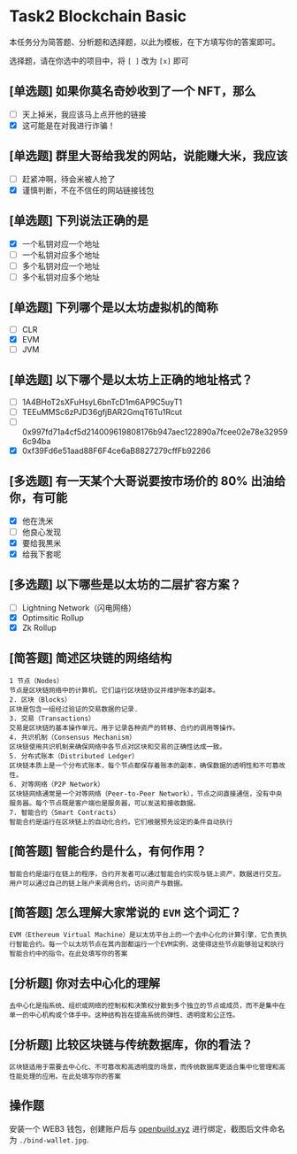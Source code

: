# Task2 Blockchain Basic

本任务分为简答题、分析题和选择题，以此为模板，在下方填写你的答案即可。

选择题，请在你选中的项目中，将 `[ ]` 改为 `[x]` 即可

## [单选题] 如果你莫名奇妙收到了一个 NFT，那么

- [ ] 天上掉米，我应该马上点开他的链接
- [x] 这可能是在对我进行诈骗！

## [单选题] 群里大哥给我发的网站，说能赚大米，我应该

- [ ] 赶紧冲啊，待会米被人抢了
- [x] 谨慎判断，不在不信任的网站链接钱包

## [单选题] 下列说法正确的是

- [x] 一个私钥对应一个地址
- [ ] 一个私钥对应多个地址
- [ ] 多个私钥对应一个地址
- [ ] 多个私钥对应多个地址

## [单选题] 下列哪个是以太坊虚拟机的简称

- [ ] CLR
- [x] EVM
- [ ] JVM

## [单选题] 以下哪个是以太坊上正确的地址格式？

- [ ] 1A4BHoT2sXFuHsyL6bnTcD1m6AP9C5uyT1
- [ ] TEEuMMSc6zPJD36gfjBAR2GmqT6Tu1Rcut
- [ ] 0x997fd71a4cf5d214009619808176b947aec122890a7fcee02e78e329596c94ba
- [x] 0xf39Fd6e51aad88F6F4ce6aB8827279cffFb92266

## [多选题] 有一天某个大哥说要按市场价的 80% 出油给你，有可能

- [x] 他在洗米
- [ ] 他良心发现
- [x] 要给我黒米
- [x] 给我下套呢

## [多选题] 以下哪些是以太坊的二层扩容方案？

- [ ] Lightning Network（闪电网络）
- [x] Optimsitic Rollup
- [x] Zk Rollup

## [简答题] 简述区块链的网络结构

```
1 节点（Nodes）
节点是区块链网络中的计算机，它们运行区块链协议并维护账本的副本。
2. 区块（Blocks）
区块是包含一组经过验证的交易数据的记录.
3. 交易（Transactions）
交易是区块链的基本操作单元，用于记录各种资产的转移、合约的调用等操作。
4. 共识机制（Consensus Mechanism）
区块链使用共识机制来确保网络中各节点对区块和交易的正确性达成一致。
5. 分布式账本（Distributed Ledger）
区块链本质上是一个分布式账本，每个节点都保存着账本的副本，确保数据的透明性和不可篡改性。
6. 对等网络（P2P Network）
区块链网络通常是一个对等网络（Peer-to-Peer Network），节点之间直接通信，没有中央服务器。每个节点既是客户端也是服务器，可以发送和接收数据。
7. 智能合约（Smart Contracts）
智能合约是运行在区块链上的自动化合约，它们根据预先设定的条件自动执行
```

## [简答题] 智能合约是什么，有何作用？

```
智能合约是运行在链上的程序，合约开发者可以通过智能合约实现与链上资产，数据进行交互。用户可以通过自己的链上账户来调用合约，访问资产与数据。
```

## [简答题] 怎么理解大家常说的 `EVM` 这个词汇？

```
EVM（Ethereum Virtual Machine）是以太坊平台上的一个去中心化的计算引擎，它负责执行智能合约。每一个以太坊节点在其内部都运行一个EVM实例，这使得这些节点能够验证和执行智能合约中的指令。在此处填写你的答案
```

## [分析题] 你对去中心化的理解

```
去中心化是指系统、组织或网络的控制权和决策权分散到多个独立的节点或成员，而不是集中在单一的中心机构或个体手中。这种结构旨在提高系统的弹性、透明度和公正性。
```

## [分析题] 比较区块链与传统数据库，你的看法？

```
区块链适用于需要去中心化、不可篡改和高透明度的场景，而传统数据库更适合集中化管理和高性能处理的应用。在此处填写你的答案
```

## 操作题

安装一个 WEB3 钱包，创建账户后与 [openbuild.xyz](https://openbuild.xyz/profile) 进行绑定，截图后文件命名为 `./bind-wallet.jpg`.
